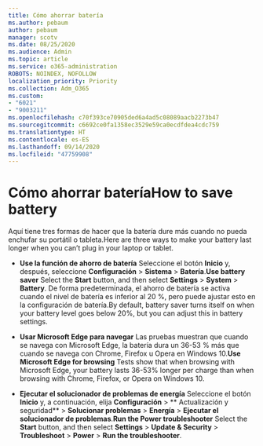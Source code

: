 ```yaml
---
title: Cómo ahorrar batería
ms.author: pebaum
author: pebaum
manager: scotv
ms.date: 08/25/2020
ms.audience: Admin
ms.topic: article
ms.service: o365-administration
ROBOTS: NOINDEX, NOFOLLOW
localization_priority: Priority
ms.collection: Adm_O365
ms.custom:
- "6021"
- "9003211"
ms.openlocfilehash: c70f393ce70905ded6a4ad5c08089aacb2273b47
ms.sourcegitcommit: c6692ce0fa1358ec3529e59ca0ecdfdea4cdc759
ms.translationtype: HT
ms.contentlocale: es-ES
ms.lasthandoff: 09/14/2020
ms.locfileid: "47759908"
---
```

# <a name="how-to-save-battery"></a><span data-ttu-id="ffdc0-102">Cómo ahorrar batería</span><span class="sxs-lookup"><span data-stu-id="ffdc0-102">How to save battery</span></span>

<span data-ttu-id="ffdc0-103">Aquí tiene tres formas de hacer que la batería dure más cuando no pueda enchufar su portátil o tableta.</span><span class="sxs-lookup"><span data-stu-id="ffdc0-103">Here are three ways to make your battery last longer when you can’t plug in your laptop or tablet.</span></span>  

- <span data-ttu-id="ffdc0-104">**Use la función de ahorro de batería** Seleccione el botón **Inicio** y, después, seleccione **Configuración**  >  **Sistema**  >  **Batería**.</span><span class="sxs-lookup"><span data-stu-id="ffdc0-104">**Use battery saver** Select the  **Start**  button, and then select  **Settings**  >  **System**  >  **Battery**.</span></span> <span data-ttu-id="ffdc0-105">De forma predeterminada, el ahorro de batería se activa cuando el nivel de batería es inferior al 20 %, pero puede ajustar esto en la configuración de batería.</span><span class="sxs-lookup"><span data-stu-id="ffdc0-105">By default, battery saver turns itself on when your battery level goes below 20%, but you can adjust this in battery settings.</span></span>
    
- <span data-ttu-id="ffdc0-106">**Usar Microsoft Edge para navegar** Las pruebas muestran que cuando se navega con Microsoft Edge, la batería dura un 36-53 % más que cuando se navega con Chrome, Firefox u Opera en Windows 10.</span><span class="sxs-lookup"><span data-stu-id="ffdc0-106">**Use Microsoft Edge for browsing** Tests show that when browsing with Microsoft Edge, your battery lasts 36-53% longer per charge than when browsing with Chrome, Firefox, or Opera on Windows 10.</span></span>
    
- <span data-ttu-id="ffdc0-107">**Ejecutar el solucionador de problemas de energía** Seleccione el botón **Inicio** y, a continuación, elija **Configuración** > \*\* Actualización y seguridad\*\* > **Solucionar problemas** > **Energía** > **Ejecutar el solucionador de problemas**.</span><span class="sxs-lookup"><span data-stu-id="ffdc0-107">**Run the Power troubleshooter** Select the **Start** button, and then select **Settings** > **Update & Security** > **Troubleshoot** > **Power** > **Run the troubleshooter**.</span></span>
